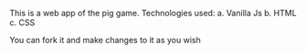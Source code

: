 This is a web app of the pig game. 
Technologies used:
a. Vanilla Js
b. HTML
c. CSS

You can fork it and make changes to it as you wish